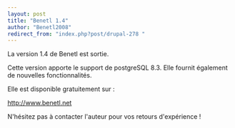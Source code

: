 ```yaml
---
layout: post
title: "Benetl 1.4"
author: "Benetl2008"
redirect_from: "index.php?post/drupal-278 "
---
```




<p>La version 1.4 de Benetl est sortie.</p>

<p>Cette version apporte le support de postgreSQL 8.3. Elle fournit également de nouvelles fonctionnalités.</p>

<p>Elle est disponible gratuitement sur :

<a href="http://www.benetl.net">http://www.benetl.net</a>

</p>

<p>N'hésitez pas à contacter l'auteur pour vos retours d'expérience !</p>